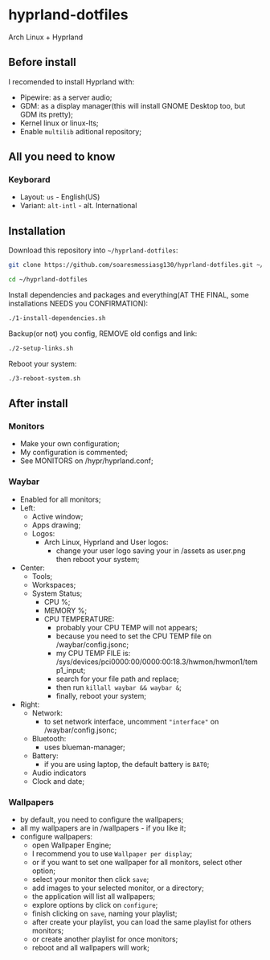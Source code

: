 # hyprland-dotfiles
Arch Linux + Hyprland

## Before install
    
I recomended to install Hyprland with:
- Pipewire: as a server audio;
- GDM: as a display manager(this will install GNOME Desktop too, but GDM its pretty);
- Kernel linux or linux-lts;
- Enable ```multilib``` aditional repository;

## All you need to know

### Keyborard

- Layout: ```us``` - English(US)
- Variant: ```alt-intl``` - alt. International

## Installation

Download this repository into ```~/hyprland-dotfiles```:

```sh
git clone https://github.com/soaresmessiasg130/hyprland-dotfiles.git ~/hyprland-dotfiles

cd ~/hyprland-dotfiles
```

Install dependencies and packages and everything(AT THE FINAL, some installations NEEDS you CONFIRMATION):

```sh
./1-install-dependencies.sh
```

Backup(or not) you config, REMOVE old configs and link:

```sh
./2-setup-links.sh
```

Reboot your system:

```sh
./3-reboot-system.sh
```

## After install

### Monitors

- Make your own configuration;
- My configuration is commented;
- See MONITORS on /hypr/hyprland.conf;

### Waybar

- Enabled for all monitors;
- Left:
  - Active window;
  - Apps drawing;
  - Logos:
    - Arch Linux, Hyprland and User logos:
      - change your user logo saving your in /assets as user.png then reboot your system;
- Center:
  - Tools;
  - Workspaces;
  - System Status;
    - CPU %;
    - MEMORY %;
    - CPU TEMPERATURE:
      - probably your CPU TEMP will not appears;
      - because you need to set the CPU TEMP file on /waybar/config.jsonc;
      - my CPU TEMP FILE is: /sys/devices/pci0000:00/0000:00:18.3/hwmon/hwmon1/temp1_input;
      - search for your file path and replace;
      - then run ```killall waybar && waybar &```;
      - finally, reboot your system;
- Right:
  - Network:
    - to set network interface, uncomment ```"interface"``` on /waybar/config.jsonc;
  - Bluetooth:
    - uses blueman-manager;
  - Battery:
    - if you are using laptop, the default battery is ```BAT0```;
  - Audio indicators
  - Clock and date;

### Wallpapers

- by default, you need to configure the wallpapers;
- all my wallpapers are in /wallpapers - if you like it;
- configure wallpapers:
  - open Wallpaper Engine;
  - I recommend you to use ```Wallpaper per display```;
  - or if you want to set one wallpaper for all monitors, select other option;
  - select your monitor then click ```save```;
  - add images to your selected monitor, or a directory;
  - the application will list all wallpapers;
  - explore options by click on ```configure```;
  - finish clicking on ```save```, naming your playlist;
  - after create your playlist, you can load the same playlist for others monitors;
  - or create another playlist for once monitors;
  - reboot and all wallpapers will work;
